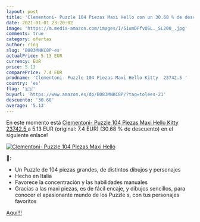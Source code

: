 ```yaml
---
layout: post
title: 'Clementoni- Puzzle 104 Piezas Maxi Hello con un 30.68 % de descuento'
date: 2021-01-01 23:20:02
image: 'https://m.media-amazon.com/images/I/51umDFfvQSL._SL200_.jpg'
comments: true
category: ofertas
author: ring
slug: 'B083MNKC8P-es'
actualPrice: 5.13 EUR
currency: EUR
price: 5.13
comparePrice: 7.4 EUR
prodname: 'Clementoni- Puzzle 104 Piezas Maxi Hello Kitty  23742.5 '
country: 'es'
flag: '🇪🇸'
buyurl: 'https://www.amazon.es/dp/B083MNKC8P/?tag=tolees-21'
descuento: '30.68'
average: '5.13'
---
```


En este momento está [Clementoni- Puzzle 104 Piezas Maxi Hello Kitty  23742.5 ](https://www.amazon.es/dp/B083MNKC8P/?tag=tolees-21) a 5.13 EUR (original: 7.4 EUR) (30.68 %  de descuento) en el siguiente enlace!

[![Clementoni- Puzzle 104 Piezas Maxi Hello](https://m.media-amazon.com/images/I/51umDFfvQSL._SL200_.jpg)](https://www.amazon.es/dp/B083MNKC8P/?tag=tolees-21)

🔎:

- Un Puzzle de 104 piezas grandes, de distintos dibujos y personajes
- Hecho en Italia
- Favorece la concentración y las habilidades manuales
- Gracias a las maxi piezas, es de fácil encaje, y dibujos sencillos, para conocer el apasionante mundo de los Puzzle s, con tus personajes favoritos

[Aquí!!!](https://www.amazon.es/dp/B083MNKC8P/?tag=tolees-21)
